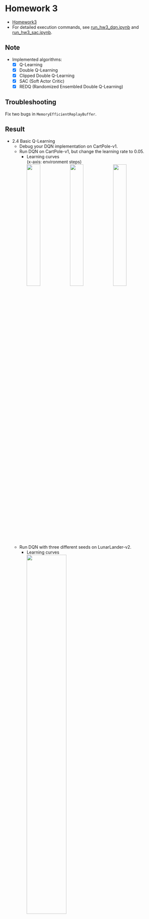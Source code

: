 # Homework 3
* [Homework3]
* For detailed execution commands, see [run_hw3_dqn.ipynb] and [run_hw3_sac.ipynb].

## Note
* Implemented algorithms:
  * [x] Q-Learning
  * [x] Double Q-Learning
  * [x] Clipped Double Q-Learning
  * [x] SAC (Soft Actor Critic)
  * [x] REDQ (Randomized Ensembled Double Q-Learning)

## Troubleshooting
Fix two bugs in `MemoryEfficientReplayBuffer`.

## Result
* 2.4 Basic Q-Learning
  * Debug your DQN implementation on CartPole-v1.
  * Run DQN on CartPole-v1, but change the learning rate to 0.05.
    * Learning curves  
      (x-axis: environment steps)  
      <img src="results/dqn_cartpole eval.png" width="32%" />
      <img src="results/dqn_cartpole qvalue.png" width="32%" />
      <img src="results/dqn_cartpole critic loss.png" width="32%" />
  * Run DQN with three different seeds on LunarLander-v2.
    * Learning curves  
      <img src="results/dqn_lunarlander.png" width="55%" />  
      Q-Learning might be unstable.
    * Evaluation rollouts
      | s1               | s2               | s3                |
      |:----------------:|:----------------:|:-----------------:|
      |![lunarlander_s1] |![lunarlander_s2] |![lunarlander_s3]  |
* 2.5 Double Q-Learning
  * Run three more seeds of the lunar lander problem.
    * Learning curves  
      <img src="results/dqn_lunarlander_doubleq.png" width="55%" />  
      Double Q-Learning shows more stablility.
    * Evaluation rollouts
      | s1                       | s2                       | s3                        |
      |:------------------------:|:------------------------:|:-------------------------:|
      |![doubleq_lunarlander_s1] |![doubleq_lunarlander_s2] |![doubleq_lunarlander_s3]  |
  * Run your DQN implementation on the MsPacman-v0 problem.
    * Learning curves  
      Eval Return vs. Train Return (smoothing: 0.85)  
      <img src="results/dqn_mspacman eval return.png" width="48%" />
      <img src="results/dqn_mspacman train return.png" width="48%" />  
      Since the agent tends to take random actions at early stage, the train return and eval return might look very different early in training. (In this training, the difference looks not so different?)
    * Evaluation rollouts  
      ![mspacman]
* 2.6 Experimenting with Hyperparameters  
  I choose `Space Invaders` and run with `learining rate = 1e-3, 5e-3, 1e-4, 5e-4`.
  * Learning curves
    <img src="results/dqn_space invaders.png" width="55%" />  
    `lr = 1e-4` works best here.
  * Evaluation rollouts
    | lr = 1e-3              | lr = 5e-3              | 
    |:----------------------:|:----------------------:|
    |![spaceinvaders_lr1e-3] |![spaceinvaders_lr5e-3] |

    | lr = 1e-4              | lr = 5e-4              |
    |:----------------------:|:----------------------:|
    |![spaceinvaders_lr1e-4] |![spaceinvaders_lr5e-4] |

----------------------------------------------------------

* 3.1.1 Bootstrapping
  * (Testing) Hard Update vs. Soft Update
    <div>
     <img src="results/311.png" width="55%" />
    </div>
* 3.1.2 Entropy Bonus and Soft Actor-Critic
  * (Testing) Entropy during the critic updates. (smoothing: 0.85)
    <div>
     <img src="results/312.png" width="55%" />
    </div>
* 3.1.3 Actor with REINFORCE
  * (Testing) Train an agent on InvertedPendulum-v4 using sanity_invertedpendulum_reinforce.yaml.
    <div>
     <img src="results/313_invpendulum.png" width="55%" />
    </div>
  * Train an agent on HalfCheetah-v4 using halfcheetah_reinforce1.yaml.
  * Train another agent with halfcheetah_reinforce10.yaml.  
    (see 3.1.4)
* 3.1.4 Actor with REPARAMETRIZE
  * (Testing) Make sure you can solve InvertedPendulum-v4 using sanity_invertedpendulum_reparametrize.yaml.
    <div>
     <img src="results/314_invpendulum.png" width="55%" />
    </div>
  * Train (once again) on HalfCheetah-v4 with halfcheetah_reparametrize.yaml.  
    Comparison of REINFORCE-1, REINFORCE-10 and REPARAMETRIZE
    <div>
     <img src="results/314_halfcheetah.png" width="55%" />
    </div>
  * Train an agent for the Humanoid-v4 environment with humanoid_sac.yaml.  
    (see 3.1.5)
* 3.1.5 Stabilizing Target Values
  * Run single-Q, double-Q, and clipped double-Q on Hopper-v4.
    <div>
     <img src="results/315_hopper eval.png" width="55%" />
     <img src="results/315_hopper qvalue.png" width="55%" />
    </div>
  * Pick the best configuration (single-Q/double-Q/clipped double-Q, or REDQ if you implement it) and run it on Humanoid-v4.  
    I choose `REDQ`.
    * Learning curves  
      Clipped Double-Q vs. REDQ (including Policy Gradient from hw2) (smoothing: 0.85)
      <div>
       <img src="results/315_humanoid.png" width="48%" />
       <img src="results/315_humanoid hw2.png" width="48%" />
      </div>
    * Evaluation rollouts
      | Clipped Double-Q    | REDQ                | 
      |:-------------------:|:-------------------:|
      |![humanoid]          |![humanoid_redq]     |

## Reference
* [Randomized Ensembled Double Q-Learning: Learning Fast Without a Model], X Chen *et al.*



[Homework3]: https://rail.eecs.berkeley.edu/deeprlcourse/deeprlcourse/static/homeworks/hw3.pdf
[run_hw3_dqn.ipynb]: run_hw3_dqn.ipynb
[run_hw3_sac.ipynb]: run_hw3_sac.ipynb
[lunarlander_s1]: results/dqn_lunarlander_s1.gif
[lunarlander_s2]: results/dqn_lunarlander_s2.gif
[lunarlander_s3]: results/dqn_lunarlander_s3.gif
[doubleq_lunarlander_s1]: results/doubleq_lunarlander_s1.gif
[doubleq_lunarlander_s2]: results/doubleq_lunarlander_s2.gif
[doubleq_lunarlander_s3]: results/doubleq_lunarlander_s3.gif
[mspacman]: results/doubleq_mspacman.gif
[spaceinvaders_lr1e-3]: results/doubleq_spaceinvaders_lr1e-3.gif
[spaceinvaders_lr5e-3]: results/doubleq_spaceinvaders_lr5e-3.gif
[spaceinvaders_lr1e-4]: results/doubleq_spaceinvaders_lr1e-4.gif
[spaceinvaders_lr5e-4]: results/doubleq_spaceinvaders_lr1e-4.gif
[humanoid]: results/humanoid.gif
[humanoid_redq]: results/humanoid_redq.gif
[Randomized Ensembled Double Q-Learning: Learning Fast Without a Model]: https://arxiv.org/abs/2101.05982
